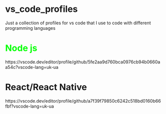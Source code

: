 # vs_code_profiles
Just a collection of profiles for vs code that I use to code with different programming languages<br/>

<h1 style="color:#00ff00">Node js</h1>
https://vscode.dev/editor/profile/github/5fe2aa9d760bca0976cb94b0660aa54c?vscode-lang=uk-ua

<h1>React/React Native</h1>
https://vscode.dev/editor/profile/github/a7f39f79850c6242c518bd0160b66fbf?vscode-lang=uk-ua
